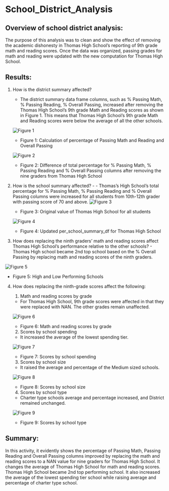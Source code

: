 # School_District_Analysis

## Overview of school district analysis:
 The purpose of this analysis was to clean and show the effect of removing the academic dishonesty in Thomas High School’s reporting of 9th grade math and reading scores.  Once the data was organized, passing grades for math and reading were updated with the new computation for Thomas High School.
 
 ## Results: 
  1. How is the district summary affected?
      -	The district summary data frame columns, such as % Passing Math, % Passing Reading, % Overall Passing, increased after removing the Thomas High School’s 9th grade Math   and Reading scores as shown in Figure 1. This means that Thomas High School’s 9th grade Math and Reading scores were below the average of all the other schools.
      
      ![Figure 1](https://user-images.githubusercontent.com/83877498/121821796-53883580-cc69-11eb-871e-f6a62289194a.PNG)
      
      * Figure 1:  Calculation of percentage of Passing Math and Reading and Overall Passing 
      
      ![Figure 2](https://user-images.githubusercontent.com/83877498/121821841-9d711b80-cc69-11eb-9637-46413a68c4e7.PNG)

      * Figure 2:  Difference of total percentage for % Passing Math, % Passing Reading and % Overall Passing columns after removing the nine graders from Thomas High School 

  2. How is the school summary affected?
    - -	Thomas’s High School’s total percentage for % Passing Math, % Passing Reading and % Overall Passing columns were increased for all students from 10th-12th grader with passing score of 70 and above.
      ![Figure 3](https://user-images.githubusercontent.com/83877498/121821852-b2e64580-cc69-11eb-9cb5-094b2e454758.PNG)
      
      * Figure 3: Original value of Thomas High School for all students

      ![Figure 4](https://user-images.githubusercontent.com/83877498/121821864-c5607f00-cc69-11eb-8586-432daab42f31.PNG)
      
      * Figure 4: Updated per_school_summary_df for Thomas High School

  3. How does replacing the ninth graders’ math and reading scores affect Thomas High School’s performance relative to the other schools?
    - Thomas High school became 2nd top school based on the % Overall Passing by replacing math and reading scores of the ninth graders.
     
   ![Figure 5](https://user-images.githubusercontent.com/83877498/121821894-efb23c80-cc69-11eb-9f54-059cdd2014c4.png)
    
   * Figure 5: High and Low Performing Schools

  4. How does replacing the ninth-grade scores affect the following:
      1.	Math and reading scores by grade
      - For Thomas High School, 9th grade scores were affected in that they were replaced with NAN.  The other grades remain unaffected.
      
      ![Figure 6](https://user-images.githubusercontent.com/83877498/121821951-491a6b80-cc6a-11eb-81c5-8b6c9e599510.PNG)

      * Figure 6: Math and reading scores by grade
      2.	Scores by school spending
       - It increased the average of the lowest spending tier. 
       
       ![Figure 7](https://user-images.githubusercontent.com/83877498/121821964-6818fd80-cc6a-11eb-95ab-ea6a539353bc.PNG)
       
       * Figure 7: Scores by school spending
       
      3.	Scores by school size
        - It raised the average and percentage of the Medium sized schools.		
        
        ![Figure 8](https://user-images.githubusercontent.com/83877498/121821992-8da60700-cc6a-11eb-9e3d-e17097880a64.PNG)
        
        * Figure 8: Scores by school size

      4.	Scores by school type
       -  Charter type schools average and percentage increased, and District remained unchanged.
        
       ![Figure 9](https://user-images.githubusercontent.com/83877498/121822009-a8787b80-cc6a-11eb-962d-87411c4cde04.PNG)

        * Figure 9: Scores by school type
        
   ## Summary: 
   In this activity, it evidently shows the percentage of Passing Math, Passing Reading and Overall Passing columns improved by replacing the math 
 and reading scores to a NAN value for nine graders for Thomas High School.
   It changes the average of Thomas High School for math and reading scores. Thomas High School became 2nd top performing school. 
   It also increased the average of the lowest spending tier school while raising average and percentage of charter type school.
